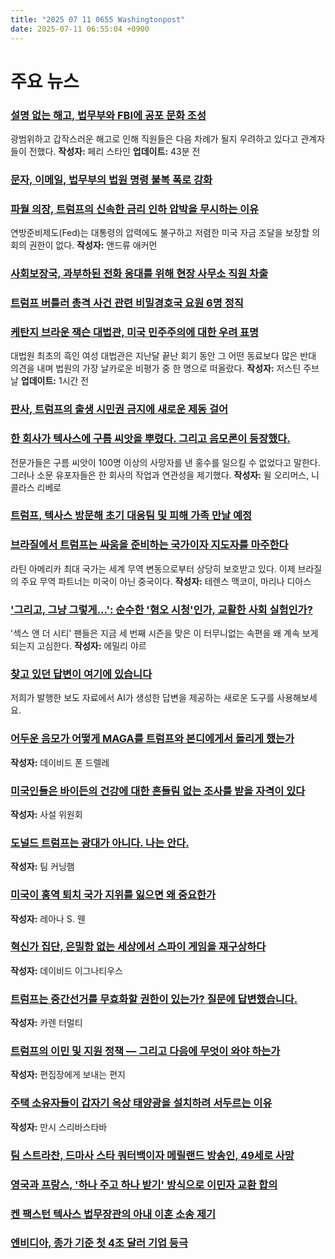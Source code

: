 ```yaml
---
title: "2025 07 11 0655 Washingtonpost"
date: 2025-07-11 06:55:04 +0900
---
```


# 주요 뉴스

### [설명 없는 해고, 법무부와 FBI에 공포 문화 조성](https://www.washingtonpost.com/national-security/2025/07/10/fbi-justice-dept-firings-trump-bondi/)
 광범위하고 갑작스러운 해고로 인해 직원들은 다음 차례가 될지 우려하고 있다고 관계자들이 전했다.
**작성자:** 페리 스타인
**업데이트:** 43분 전

### [문자, 이메일, 법무부의 법원 명령 불복 폭로 강화](https://www.washingtonpost.com/national-security/2025/07/10/emil-bove-reuveni-justice-email-texts-whistleblower/)

### [파월 의장, 트럼프의 신속한 금리 인하 압박을 무시하는 이유](https://www.washingtonpost.com/business/2025/07/10/powell-trump-interest-rates/)
 연방준비제도(Fed)는 대통령의 압력에도 불구하고 저렴한 미국 자금 조달을 보장할 의회의 권한이 없다.
**작성자:** 앤드류 애커먼

### [사회보장국, 과부하된 전화 응대를 위해 현장 사무소 직원 차출](https://www.washingtonpost.com/politics/2025/07/10/social-security-phone-service-wait-times/)

### [트럼프 버틀러 총격 사건 관련 비밀경호국 요원 6명 정직](https://www.washingtonpost.com/national-security/2025/07/10/secret-service-agents-suspended-trump-butler-shooting/)

### [케탄지 브라운 잭슨 대법관, 미국 민주주의에 대한 우려 표명](https://www.washingtonpost.com/politics/2025/07/10/ketanji-brown-jackson-supreme-court-democracy/)
 대법원 최초의 흑인 여성 대법관은 지난달 끝난 회기 동안 그 어떤 동료보다 많은 반대 의견을 내며 법원의 가장 날카로운 비평가 중 한 명으로 떠올랐다.
**작성자:** 저스틴 주브날
**업데이트:** 1시간 전

### [판사, 트럼프의 출생 시민권 금지에 새로운 제동 걸어](https://www.washingtonpost.com/immigration/2025/07/10/judge-birthright-citizenship-class-action-blocked/)

### [한 회사가 텍사스에 구름 씨앗을 뿌렸다. 그리고 음모론이 등장했다.](https://www.washingtonpost.com/climate-environment/2025/07/10/texas-floods-cloud-seeding/)
 전문가들은 구름 씨앗이 100명 이상의 사망자를 낸 홍수를 일으킬 수 없었다고 말한다. 그러나 소문 유포자들은 한 회사의 작업과 연관성을 제기했다.
**작성자:** 윌 오리머스, 니콜라스 리베로

### [트럼프, 텍사스 방문해 초기 대응팀 및 피해 가족 만날 예정](https://www.washingtonpost.com/politics/2025/07/10/trump-presidency-news/)

### [브라질에서 트럼프는 싸움을 준비하는 국가이자 지도자를 마주한다](https://www.washingtonpost.com/world/2025/07/10/brazil-trump-tariffs-lula-bolsonaro/)
 라틴 아메리카 최대 국가는 세계 무역 변동으로부터 상당히 보호받고 있다. 이제 브라질의 주요 무역 파트너는 미국이 아닌 중국이다.
**작성자:** 테렌스 맥코이, 마리나 디아스

### ['그리고, 그냥 그렇게...': 순수한 '혐오 시청'인가, 교활한 사회 실험인가?](https://www.washingtonpost.com/entertainment/tv/2025/07/10/and-just-like-that-haters/)
 '섹스 앤 더 시티' 팬들은 지금 세 번째 시즌을 맞은 이 터무니없는 속편을 왜 계속 보게 되는지 고심한다.
**작성자:** 에밀리 야르

### [찾고 있던 답변이 여기에 있습니다](https://www.washingtonpost.com/ask-the-post-ai/)
 저희가 발행한 보도 자료에서 AI가 생성한 답변을 제공하는 새로운 도구를 사용해보세요.

### [어두운 음모가 어떻게 MAGA를 트럼프와 본디에게서 돌리게 했는가](https://www.washingtonpost.com/opinions/2025/07/10/epstein-trump-bondi-conspiracy/)
**작성자:** 데이비드 폰 드렐레

### [미국인들은 바이든의 건강에 대한 흔들림 없는 조사를 받을 자격이 있다](https://www.washingtonpost.com/opinions/2025/07/10/biden-physician-oconnor-plead-the-fifth/)
**작성자:** 사설 위원회

### [도널드 트럼프는 광대가 아니다. 나는 안다.](https://www.washingtonpost.com/opinions/2025/07/10/donald-trump-clown-clowns-without-borders/)
**작성자:** 팀 커닝햄

### [미국이 홍역 퇴치 국가 지위를 잃으면 왜 중요한가](https://www.washingtonpost.com/opinions/2025/07/10/measles-elimination-status-outbreak-vaccine/)
**작성자:** 레아나 S. 웬

### [혁신가 집단, 은밀함 없는 세상에서 스파이 게임을 재구상하다](https://www.washingtonpost.com/opinions/interactive/2025/cia-ai-technology-spies/)
**작성자:** 데이비드 이그나티우스

### [트럼프는 중간선거를 무효화할 권한이 있는가? 질문에 답변했습니다.](https://www.washingtonpost.com/opinions/2025/07/10/karen-tumulty-live-chat/)
**작성자:** 카렌 터멀티

### [트럼프의 이민 및 지원 정책 — 그리고 다음에 무엇이 와야 하는가](https://www.washingtonpost.com/opinions/2025/07/10/alligator-alcatraz-cuts-sudan-famine/)
**작성자:** 편집장에게 보내는 편지

### [주택 소유자들이 갑자기 옥상 태양광을 설치하려 서두르는 이유](https://www.washingtonpost.com/climate-environment/2025/07/10/rooftop-solar-budget-bill-crash/)
**작성자:** 만시 스리바스타바

### [팀 스트라찬, 드마사 스타 쿼터백이자 메릴랜드 방송인, 49세로 사망](https://www.washingtonpost.com/sports/2025/07/10/tim-strachan-dies-maryland-football/)

### [영국과 프랑스, '하나 주고 하나 받기' 방식으로 이민자 교환 합의](https://www.washingtonpost.com/world/2025/07/10/uk-france-migrant-deal-one-one-out/)

### [켄 팩스턴 텍사스 법무장관의 아내 이혼 소송 제기](https://www.washingtonpost.com/politics/2025/07/10/ken-paxton-wife-divorce-texas-attorney-general/)

### [엔비디아, 종가 기준 첫 4조 달러 기업 등극](https://www.washingtonpost.com/technology/2025/07/10/nvidia-4-trillion-market-cap/)